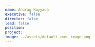 ```yaml
---
name: Anurag Koyyada
executive: false
director: false
lead: false
position:  
project:  
image: ../assets/default_exec_image.png
---
```


